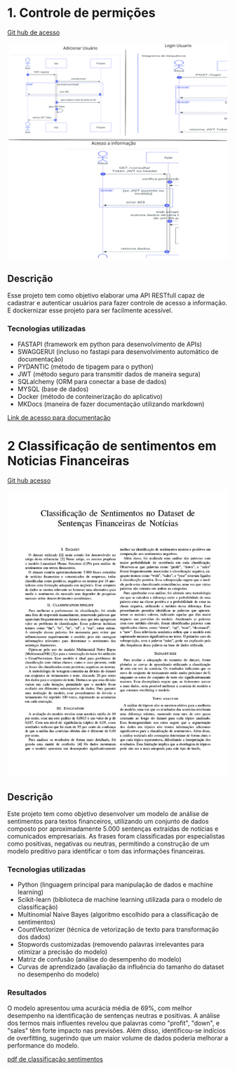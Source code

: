 # 1. Controle de permições

[Git hub de acesso](https://github.com/Joao-kouznetz/Nuvem-Projeto1)

![Diagrama|75](diagrama.svg)
![Diagrama|75](diagrama2.svg)

## Descrição

Esse projeto tem como objetivo elaborar uma API RESTfull capaz de cadastrar e autenticar usuários para fazer controle de acesso a informação. E dockernizar esse projeto para ser facilmente acessível.

### Tecnologias utilizadas

- FASTAPI (framework em python para desenvolvimento de APIs)
- SWAGGERUI (incluso no fastapi para desenvolvimento automático de documentação)
- PYDANTIC (método de tipagem para o python)
- JWT (método seguro para transmitir dados de maneira segura)
- SQLalchemy (ORM para conectar a base de dados)
- MYSQL (base de dados)
- Docker (método de conteinerização do aplicativo)
- MKDocs (maneira de fazer documentação utilizando markdown)

[Link de acesso para documentação](https://joao-kouznetz.github.io/Nuvem-Projeto1/)

# 2 Classificação de sentimentos em Noticias Financeiras

[Git hub acesso](https://github.com/Joao-kouznetz/Classificacao_sentimentos)

![Imagem do relatorio|50](classificacaosent.jpg)

## Descrição

Este projeto tem como objetivo desenvolver um modelo de análise de sentimentos para textos financeiros, utilizando um conjunto de dados composto por aproximadamente 5.000 sentenças extraídas de notícias e comunicados empresariais. As frases foram classificadas por especialistas como positivas, negativas ou neutras, permitindo a construção de um modelo preditivo para identificar o tom das informações financeiras.

### Tecnologias utilizadas

- Python (linguagem principal para manipulação de dados e machine learning)
- Scikit-learn (biblioteca de machine learning utilizada para o modelo de classificação)
- Multinomial Naive Bayes (algoritmo escolhido para a classificação de sentimentos)
- CountVectorizer (técnica de vetorização de texto para transformação dos dados)
- Stopwords customizadas (removendo palavras irrelevantes para otimizar a precisão do modelo)
- Matriz de confusão (análise do desempenho do modelo)
- Curvas de aprendizado (avaliação da influência do tamanho do dataset no desempenho do modelo)

### Resultados

O modelo apresentou uma acurácia média de 69%, com melhor desempenho na identificação de sentenças neutras e positivas. A análise dos termos mais influentes revelou que palavras como "profit", "down", e "sales" têm forte impacto nas previsões. Além disso, identificou-se indícios de overfitting, sugerindo que um maior volume de dados poderia melhorar a performance do modelo.

[pdf de classificação sentimentos](Classificacao_sentimentos.pdf)
